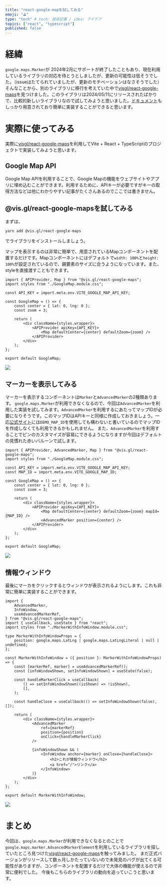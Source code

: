 ```yaml
---
title: "react-google-mapを試してみる"
emoji: "⛳"
type: "tech" # tech: 技術記事 / idea: アイデア
topics: ["react", "typescript"]
published: false
---
```


# 経緯
`google.maps.Marker`が 2024年2月にサポートが終了したこともあり、現在利用しているライブラリの対応を待とうとしましたが、更新の可能性は低そうでした。（issueはたてられていましたが、更新のモチベーションはなさそうでした）そんなことから、別のライブラリに移行を考えていた中で[visgl/react-google-maps](https://github.com/visgl/react-google-maps)を見つけました。このライブラリは2024/05/11にリリースされたばかりで、比較的新しいライブラリなので試してみようと思いました。[ドキュメント](https://visgl.github.io/react-google-maps/)もしっかり用意されており簡単に実装することができると思います。

# 実際に使ってみる
実際に[visgl/react-google-maps](https://github.com/visgl/react-google-maps)を利用してVite + React + TypeScriptのプロジェクトで実装してみようと思います。

## Google Map API
Google Map APIを利用することで、Google Mapの機能をウェブサイトやアプリに埋め込むことができます。利用するために、APIキーが必要ですがキーの取得方法などは他にわかりやすい記事がたくさんあるのでここでは書きません。

## @vis.gl/react-google-mapsを試してみる
まずは、
```shell
yarn add @vis.gl/react-google-maps
```
でライブラリをインストールしましょう。

マップを表示するのは非常に簡単で、用意されているMapコンポーネントを配置するだけです。Mapコンポーネントにはデフォルトで`width: 100%`と`height: 100%`が設定されているので、親要素のサイズに合うようになっています。また、styleを直接渡すこともできます。

```tsx
import { APIProvider, Map } from "@vis.gl/react-google-maps";
import styles from "./GoogleMap.module.css";

const API_KEY = import.meta.env.VITE_GOOGLE_MAP_API_KEY;

const GoogleMap = () => {
	const center = { lat: 0, lng: 0 };
	const zoom = 3;

	return (
		<div className={styles.wrapper}>
			<APIProvider apiKey={API_KEY}>
				<Map defaultCenter={center} defaultZoom={zoom} />
			</APIProvider>
		</div>
	);
};

export default GoogleMap;
```

![](/images/9b156eb262b961/195046.png)

## マーカーを表示してみる
マーカーを表示するコンポーネントは`Marker`と`AdvancedMarker`の2種類あります。
`google.maps.Marker`が利用できなくなるので、今回は`AdvancedMarker`を利用した実装を試してみます。`AdvancedMarker`を利用するにあたってマップIDが必要になりそうです。このマップIDはAPIキーと同様に作成しておきましょう。一応[公式サイト](https://developers.google.com/maps/documentation/javascript/advanced-markers/migration?hl=ja)には`DEMO_MAP_ID`を使用しても構わないと書いているのでマップIDを作成しなくても利用できるかもしれません。
また、`AdvancedMarker`を利用することでピンのカスタマイズが容易にできるようになりますが今回はデフォルトの見慣れた赤いバルーンで試します。

```tsx
import { APIProvider, AdvancedMarker, Map } from "@vis.gl/react-google-maps";
import styles from "./GoogleMap.module.css";

const API_KEY = import.meta.env.VITE_GOOGLE_MAP_API_KEY;
const MAP_ID = import.meta.env.VITE_GOOGLE_MAP_ID;

const GoogleMap = () => {
	const center = { lat: 0, lng: 0 };
	const zoom = 3;

	return (
		<div className={styles.wrapper}>
			<APIProvider apiKey={API_KEY}>
				<Map defaultCenter={center} defaultZoom={zoom} mapId={MAP_ID} />
				<AdvancedMarker position={center} />
			</APIProvider>
		</div>
	);
};

export default GoogleMap;
```
![](/images/9b156eb262b961/195855.png)

## 情報ウィンドウ
最後にマーカをクリックするとウィンドウが表示されるようにします。これも非常に簡単に実装することができます。

```tsx
import {
	AdvancedMarker,
	InfoWindow,
	useAdvancedMarkerRef,
} from "@vis.gl/react-google-maps";
import { useCallback, useState } from "react";
import styles from "./MarkerWithInfoWindow.module.css";

type MarkerWithInfoWindowProps = {
	position: google.maps.LatLng | google.maps.LatLngLiteral | null | undefined;
};

const MarkerWithInfoWindow = ({ position }: MarkerWithInfoWindowProps) => {
	const [markerRef, marker] = useAdvancedMarkerRef();
	const [infoWindowShown, setInfoWindowShown] = useState(false);

	const handleMarkerClick = useCallback(
		() => setInfoWindowShown((isShown) => !isShown),
		[],
	);

	const handleClose = useCallback(() => setInfoWindowShown(false), []);

	return (
		<div className={styles.wrapper}>
			<AdvancedMarker
				ref={markerRef}
				position={position}
				onClick={handleMarkerClick}
			/>

			{infoWindowShown && (
				<InfoWindow anchor={marker} onClose={handleClose}>
					<h2>これが情報ウィンドウ</h2>
					<a href="/">リンク</a>
				</InfoWindow>
			)}
		</div>
	);
};

export default MarkerWithInfoWindow;
```

![](/images/9b156eb262b961/201442.png)

# まとめ
今回は、`google.maps.Marker`が利用できなくなるとのことで`google.maps.marker.AdvancedMarkerElement`を利用しているライブラリを探していたところ見つけた[visgl/react-google-maps](https://github.com/visgl/react-google-maps)を触ってみました。
まだ正式バージョンがリリースして数ヵ月しかたっていないので未発見のバグが出てくる可能性がありますが、コンポーネントを配置するだけで大体の機能が使えるので非常に便利でした。
今後もこちらのライブラリの動向を追っていこうと思います。
